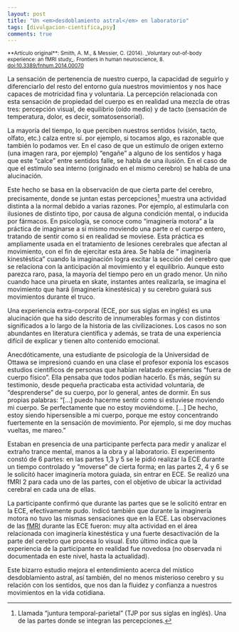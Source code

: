 ```yaml
---
layout: post
title: "Un <em>desdoblamiento astral</em> en laboratorio"
tags: [divulgacion-cientifica,psy]
comments: true
---
```


<small>
**Artículo original**:
Smith, A. M., & Messier, C. (2014). _Voluntary out-of-body experience: an fMRI study_. Frontiers in human neuroscience, 8. <a href="http://dx.doi.org/10.3389/fnhum.2014.00070">doi:10.3389/fnhum.2014.00070</a>
</small>

La sensación de pertenencia de nuestro cuerpo, la capacidad de seguirlo y diferenciarlo del
resto del entorno guía nuestros movimientos y nos hace capaces de motricidad fina y voluntaria. La
percepción relacionada con esta sensación de propiedad del cuerpo es en realidad una mezcla de
otras tres: percepción visual, de equilibrio (oído medio) y de tacto (sensación de temperatura, dolor,
es decir, somatosensorial).

La mayoría del tiempo, lo que perciben nuestros sentidos (visión, tacto, olfato, etc.) calza
entre sí. por ejemplo, si tocamos algo, es razonable que también lo podamos ver. En el caso de que
un estímulo de origen externo (una imagen rara, por ejemplo) “engañe” a alguno de los sentidos y
haga que este “calce” entre sentidos falle, se habla de una ilusión. En el caso de que el estímulo
sea interno (originado en el mismo cerebro) se habla de una alucinación.

Este hecho se basa en la observación de que cierta parte del cerebro, precisamente, donde
se juntan estas percepciones[^1] muestra una actividad distinta a la normal debido a varias razones.
Por ejemplo, al estimularla con ilusiones de distinto tipo, por causa de alguna condición mental, o
inducida por fármacos. En psicología, se conoce como “imaginería motora” a la práctica de
imaginarse a si mismo moviendo una parte o el cuerpo entero, tratando de sentir como si en
realidad se moviese. Esta práctica es ampliamente usada en el tratamiento de lesiones cerebrales
que afectan al movimiento, con el fin de ejercitar esta área. Se habla de “ imaginería kinestéstica”
cuando la imaginación logra excitar la sección del cerebro que se relaciona con la anticipación al
movimiento y el equilibrio. Aunque esto parezca raro, pasa, la mayoría del tiempo pero en un grado
menor. Un niño cuando hace una pirueta en skate, instantes antes realizarla, se imagina el
movimiento que hará (imaginería kinestésica) y su cerebro guiará sus movimientos durante el truco.

Una experiencia extra-corporal (ECE, por sus siglas en inglés) es una alucinación que ha sido
descrito de innumerables formas y con distintos significados a lo largo de la historia de las
civilizaciones. Los casos no son abundantes en literatura científica y además, se trata de una
experiencia difícil de explicar y tienen alto contenido emocional.

Anecdóticamente, una estudiante de psicología de la Universidad de Ottawa se impresionó
cuando en una clase el profesor exponía los escasos estudios científicos de personas que habían
relatado experiencias “fuera de cuerpo físico”. Ella pensaba que todos podían hacerlo. Es más,
según su testimonio, desde pequeña practicaba esta actividad voluntaria, de “desprenderse” de su
cuerpo, por lo general, antes de dormir. En sus propias palabras: “[...] puedo hacerme sentir como si
estuviese moviendo mi cuerpo. Se perfectamente que no estoy moviéndome. [...] De hecho, estoy
siendo hipersensible a mi cuerpo, porque me estoy concentrando fuertemente en la sensación de
movimiento. Por ejemplo, si me doy muchas vueltas, me mareo.”

Estaban en presencia de una participante perfecta para medir y analizar el extraño trance
mental, manos a la obra y al laboratorio. El experimento constó de 6 partes: en las partes 1,3 y 5 se
le pidió realizar la ECE durante un tiempo controlado y “moverse” de cierta forma; en las partes 2, 4
y 6 se le solicitó hacer imaginería motora guiada, sin entrar en ECE. Se realizó una fMRI 2 para cada
uno de las partes, con el objetivo de ubicar la actividad cerebral en cada una de ellas.

La participante confirmó que durante las partes que se le solicitó entrar en la ECE,
efectivamente pudo. Indicó también que durante la imaginería motora no tuvo las mismas
sensaciones que en la ECE. Las observaciones de las [fMRI](http://es.wikipedia.org/wiki/fMRI) durante las ECE fueron: muy alta
actividad en el área relacionada con imaginería kinestéstica y una fuerte desactivación de la parte
del cerebro que procesa lo visual. Esto último indica que la experiencia de la participante en realidad
fue novedosa (no observada ni documentada en este nivel, hasta la actualidad).

Este bizarro estudio mejora el entendimiento acerca del místico desdoblamiento astral, así
también, del no menos misterioso cerebro y su relación con los sentidos, que nos dan la fluidez y
confianza a nuestros movimientos en la vida cotidiana.

[^1]: Llamada “juntura temporal-parietal” (TJP por sus siglas en inglés). Una de las partes donde se integran las percepciones.
